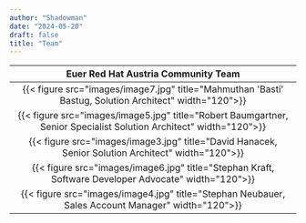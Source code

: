 ```yaml
---
author: "Shadowman"
date: "2024-05-20"
draft: false
title: "Team"
---
```


 Euer Red Hat Austria Community Team |  
| :---: | 
| {{< figure src="images/image7.jpg" title="Mahmuthan 'Basti' Bastug, Solution Architect" width="120">}} |
| {{< figure src="images/image5.jpg" title="Robert Baumgartner, Senior Specialist Solution Architect" width="120">}} |
| {{< figure src="images/image3.jpg" title="David Hanacek, Senior Solution Architect" width="120">}}  |
| {{< figure src="images/image6.jpg" title="Stephan Kraft, Software Developer Advocate" width="120">}} |
| {{< figure src="images/image4.jpg" title="Stephan Neubauer, Sales Account Manager" width="120">}} |

